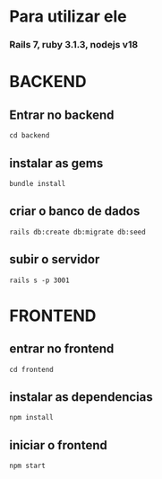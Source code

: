 # Para utilizar ele

### Rails 7, ruby 3.1.3, nodejs v18 

# BACKEND

## Entrar no backend

```cd backend```

## instalar as gems

```bundle install```

## criar o banco de dados

```rails db:create db:migrate db:seed```

## subir o servidor

```rails s -p 3001```

# FRONTEND

## entrar no frontend

```cd frontend```

## instalar as dependencias

```npm install```

## iniciar o frontend

```npm start```
